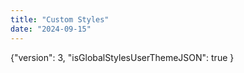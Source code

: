 ```yaml
---
title: "Custom Styles"
date: "2024-09-15"
---
```


{"version": 3, "isGlobalStylesUserThemeJSON": true }
